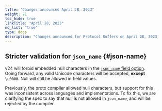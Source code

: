 ```yaml
---
title: "Changes announced April 28, 2023"
weight: 21
toc_hide: true
linkTitle: "April 28, 2023"
no_list: "true"
type: docs
description: "Changes announced for Protocol Buffers on April 28, 2023."
---
```

    

## Stricter validation for `json_name` {#json-name}

v24 will forbid embedded null characters in the
[`json_name` field option](/programming-guides/proto3/#json).
Going forward, any valid Unicode characters will be accepted, **except**
`\u0000`. Null will still be allowed in field values.

Previously, the proto compiler allowed null characters, but support for this was
inconsistent across languages and implementations. To fix this, we are
clarifying the spec to say that null is not allowed in `json_name`, and will be
rejected by the compiler.
